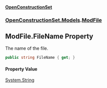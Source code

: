 #### [OpenConstructionSet](index 'index')
### [OpenConstructionSet.Models](index#OpenConstructionSet_Models 'OpenConstructionSet.Models').[ModFile](yIT20v2GHuAcdx4EIfntcw 'OpenConstructionSet.Models.ModFile')
## ModFile.FileName Property
The name of the file.  
```csharp
public string FileName { get; }
```
#### Property Value
[System.String](https://docs.microsoft.com/en-us/dotnet/api/System.String 'System.String')

